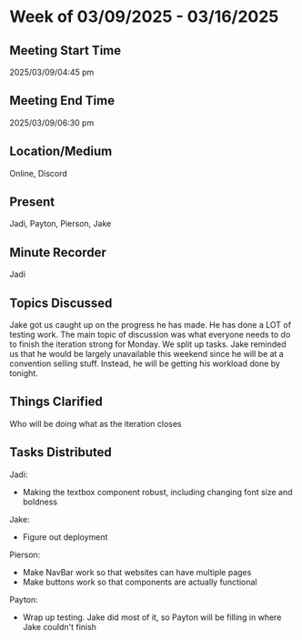 # Week of 03/09/2025 - 03/16/2025
## Meeting Start Time

2025/03/09/04:45 pm
## Meeting End Time

2025/03/09/06:30 pm
## Location/Medium
Online, Discord
## Present

Jadi, Payton, Pierson, Jake
## Minute Recorder

Jadi
## Topics Discussed
Jake got us caught up on the progress he has made. He has done a LOT of testing work.
The main topic of discussion was what everyone needs to do to finish the iteration strong for Monday. We split up tasks. Jake reminded us that he would be largely unavailable this weekend since he will be at a convention selling stuff. 
Instead, he will be getting his workload done by tonight.

## Things Clarified
Who will be doing what as the iteration closes


## Tasks Distributed
Jadi:
- Making the textbox component robust, including changing font size and boldness
  
Jake:
- Figure out deployment
  
Pierson:
- Make NavBar work so that websites can have multiple pages
- Make buttons work so that components are actually functional

Payton:
- Wrap up testing. Jake did most of it, so Payton will be filling in where Jake couldn't finish

